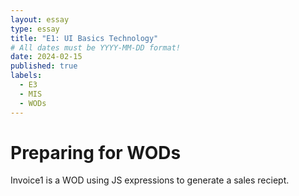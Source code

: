 ```yaml
---
layout: essay
type: essay
title: "E1: UI Basics Technology"
# All dates must be YYYY-MM-DD format!
date: 2024-02-15
published: true
labels:
  - E3
  - MIS
  - WODs
---
```

<h1>Preparing for WODs</h1>
<p>Invoice1 is a WOD using JS expressions to generate a sales reciept.</p> <a href="https://dport96.github.io/ITM352/morea/060.expressions-operators/experience-invoice1.html></a>

